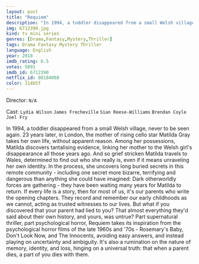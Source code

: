 ```yaml
---
layout: post
title: "Requiem"
description: "In 1994, a toddler disappeared from a small Welsh village, never to be seen again. 23 years later, in London, the mother of rising cello star Matilda Gray takes her own life, without apparent reason. Among her possessions, Matilda discovers tantalising evidence, linking her mother to the Welsh girl's disappearance all those years ago. And so grief stricken Matilda travels to Wales, determined to find out who she really is, even if it means unraveling her own identity. In the process, she uncovers long b.."
img: 6712390.jpg
kind: tv mini series
genres: [Drama,Fantasy,Mystery,Thriller]
tags: Drama Fantasy Mystery Thriller 
language: English
year: 2018
imdb_rating: 6.5
votes: 5091
imdb_id: 6712390
netflix_id: 80184068
color: 114b5f
---
```

Director: `N/A`  

Cast: `Lydia Wilson` `James Frecheville` `Sian Reese-Williams` `Brendan Coyle` `Joel Fry` 

In 1994, a toddler disappeared from a small Welsh village, never to be seen again. 23 years later, in London, the mother of rising cello star Matilda Gray takes her own life, without apparent reason. Among her possessions, Matilda discovers tantalising evidence, linking her mother to the Welsh girl's disappearance all those years ago. And so grief stricken Matilda travels to Wales, determined to find out who she really is, even if it means unraveling her own identity. In the process, she uncovers long buried secrets in this remote community - including one secret more bizarre, terrifying and dangerous than anything she could have imagined: Dark otherworldly forces are gathering - they have been waiting many years for Matilda to return. If every life is a story, then for most of us, it's our parents who write the opening chapters. They record and remember our early childhoods as we cannot, acting as trusted witnesses to our lives. But what if you discovered that your parent had lied to you? That almost everything they'd said about their own history, and yours, was untrue? Part supernatural thriller, part psychological horror, Requiem takes its inspiration from the psychological horror films of the late 1960s and '70s - Rosemary's Baby, Don't Look Now, and The Innocents, avoiding easy answers, and instead playing on uncertainty and ambiguity. It's also a rumination on the nature of memory, identity, and loss, hinging on a universal truth: that when a parent dies, a part of you dies with them.